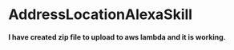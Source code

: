 # AddressLocationAlexaSkill

#### I have created zip file to upload to aws lambda and it is working.
